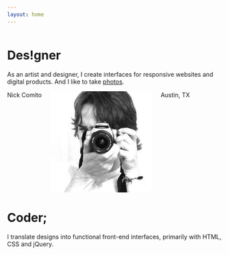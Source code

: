 ```yaml
---
layout: home
---
```


<div class="row">
  <div class="small-12 medium-6 columns">
    <div class="intro design">
      <h1 class="uppercase">Des!gner</h1>
      <p>As an artist and designer, I create interfaces for responsive websites and digital products. And I like to take <a href="http://nickcomito.vsco.co/grid/1">photos</a>.</p>
    </div>
  </div>
</div>

<div class="row">
  <div class="small-12 medium-4 medium-centered columns" id="home-middle">
    <span class="caption text-center">Nick Comito</span>
    <div class="circle-mask text-center">
      <img src="images/nick.jpg" alt="Photo of Nick Comito" class="home-circle" />
    </div>
    <span class="caption text-center text-light">Austin, TX</span>
  </div>
</div>

<div class="row">
  <div class="small-12 medium-6 right text-right columns">
    <div class="intro code">
      <h1 class="uppercase">Coder;</h1>
      <p>I translate designs into functional front-end interfaces, primarily with HTML, CSS and jQuery.</p>
    </div>
  </div>
</div>

<div class="rectangle-top show-for-small-only"></div>
<div class="triangle-top-left bg-light"></div>